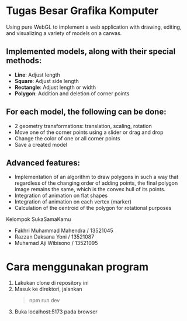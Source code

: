 # Tugas Besar Grafika Komputer

Using pure WebGL to implement a web application with drawing, editing, and visualizing a variety of models on a canvas.

## Implemented models, along with their special methods:

- **Line**: Adjust length
- **Square**: Adjust side length
- **Rectangle**: Adjust length or width
- **Polygon**: Addition and deletion of corner points

## For each model, the following can be done:

- 2 geometry transformations: translation, scaling, rotation
- Move one of the corner points using a slider or drag and drop
- Change the color of one or all corner points
- Save a created model

## Advanced features:

- Implementation of an algorithm to draw polygons in such a way that regardless of the changing order of adding points, the final polygon image remains the same, which is the convex hull of its points.
- Integration of animation on flat shapes
- Integration of animation on each vertex (marker)
- Calculation of the centroid of the polygon for rotational purposes

Kelompok SukaSamaKamu
- Fakhri Muhammad Mahendra / 13521045
- Razzan Daksana Yoni / 13521087
- Muhamad Aji Wibisono / 13521095

# Cara menggunakan program
1. Lakukan clone di repository ini
2. Masuk ke direktori, jalankan
    > npm run dev
3. Buka localhost:5173 pada browser